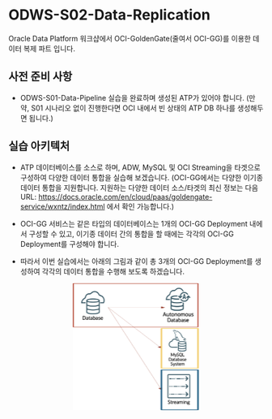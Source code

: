# ODWS-S02-Data-Replication
Oracle Data Platform 워크샵에서 OCI-GoldenGate(줄여서 OCI-GG)를 이용한 데이터 복제 파트 입니다.


## 사전 준비 사항
- ODWS-S01-Data-Pipeline 실습을 완료하며 생성된 ATP가 있어야 합니다. (만약, S01 시나리오 없이 진행한다면 OCI 내에서 빈 상태의 ATP DB 하나를 생성해두면 됩니다.)
  

## 실습 아키텍처
- ATP 데이터베이스를 소스로 하며, ADW, MySQL 및 OCI Streaming을 타겟으로 구성하여 다양한 데이터 통합을 실습해 보겠습니다. (OCI-GG에서는 다양한 이기종 데이터 통합을 지원합니다. 지원하는 다양한 데이터 소스/타겟의 최신 정보는 다음 URL: https://docs.oracle.com/en/cloud/paas/goldengate-service/wxntz/index.html 에서 확인 가능합니다.)
  
- OCI-GG 서비스는 같은 타입의 데이터베이스는 1개의 OCI-GG Deployment 내에서 구성할 수 있고, 이기종 데이터 간의 통합을 할 때에는 각각의 OCI-GG Deployment를 구성해야 합니다.
  
- 따라서 이번 실습에서는 아래의 그림과 같이 총 3개의 OCI-GG Deployment를 생성하여 각각의 데이터 통합을 수행해 보도록 하겠습니다.

<p align="center"><img src="https://github.com/oraclekr-data-platform/ODWS-S02-Data-Replication/blob/main/assets/283835612-d116bbf0-269a-4861-b696-59f7da012dbf.png" width="250px" height="250px"></p>



